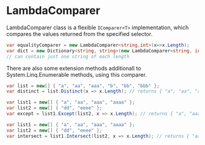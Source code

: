 LambdaComparer
==============

LambdaComparer class is a flexible `IComparer<T>` implementation, which compares the values returned from the specified selector. 

````csharp
var equalityComparer = new LambdaComparer<string,int>(x=>x.Length);
var dict = new Dictionary<string, string>(new LambdaComparer<string, int>(x => x.Length)); 
// can contain just one string of each length
````

There are also some extension methods additionall to System.Linq.Enumerable methods, using this comparer.

````csharp
var list = new[] { "a", "aa", "aaa", "b", "bb", "bbb" };
var distinct = list.Distinct(x => x.Length); // returns { "a", "aa", "aaa" }
````
````csharp
var list1 = new[] { "a", "aa", "aaa", "aaaa" };
var list2 = new[] { "dd", "eeee" };
var except = list1.Except(list2, x => x.Length); // returns { "a", "aaa" }
````
````csharp
var list1 = new[] { "a", "aa", "aaa", "aaaa" };
var list2 = new[] { "dd", "eeee" };
var intersect = list1.Intersect(list2, x => x.Length); // returns { "aa", "aaaa" }
````

